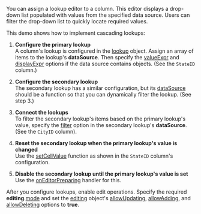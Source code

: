 You can assign a lookup editor to a column. This editor displays a drop-down list populated with values from the specified data source. Users can filter the drop-down list to quickly locate required values. 

This demo shows how to implement cascading lookups:

1. **Configure the primary lookup**         
A column's lookup is configured in the [lookup](/Documentation/ApiReference/UI_Widgets/dxDataGrid/Configuration/columns/lookup/) object. Assign an array of items to the lookup's **dataSource**. Then specify the [valueExpr](/Documentation/ApiReference/UI_Widgets/dxDataGrid/Configuration/columns/lookup/#valueExpr) and [displayExpr](/Documentation/ApiReference/UI_Widgets/dxDataGrid/Configuration/columns/lookup/#displayExpr) options if the data source contains objects. (See the `StateID` column.)

2. **Configure the secondary lookup**         
The secondary lookup has a similar configuration, but its [dataSource](/Documentation/ApiReference/UI_Widgets/dxDataGrid/Configuration/columns/lookup/#dataSource) should be a function so that you can dynamically filter the lookup. (See step 3.)

3. **Connect the lookups**         
To filter the secondary lookup's items based on the primary lookup's value, specify the [filter](/Documentation/ApiReference/Data_Layer/DataSource/Configuration/#filter) option in the secondary lookup's **dataSource**. (See the `CityID` column).

4. **Reset the secondary lookup when the primary lookup's value is changed**	    
Use the [setCellValue](/Documentation/ApiReference/UI_Widgets/dxDataGrid/Configuration/columns/#setCellValue) function as shown in the `StateID` column's configuration.

5. **Disable the secondary lookup until the primary lookup's value is set**         
Use the [onEditorPreparing](/Documentation/ApiReference/UI_Widgets/dxDataGrid/Configuration/#onEditorPreparing) handler for this.

After you configure lookups, enable edit operations. Specify the required **editing**.[mode](/Documentation/ApiReference/UI_Widgets/dxDataGrid/Configuration/editing/#mode) and set the [editing](/Documentation/ApiReference/UI_Widgets/dxDataGrid/Configuration/editing/) object's [allowUpdating](), [allowAdding](/Documentation/ApiReference/UI_Widgets/dxDataGrid/Configuration/editing/#allowAdding), and [allowDeleting](/Documentation/ApiReference/UI_Widgets/dxDataGrid/Configuration/editing/#allowDeleting) options to **true**.